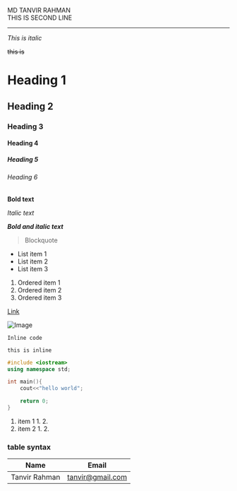 MD TANVIR RAHMAN   
THIS IS SECOND LINE   

---

_This is italic_

~~this is~~
# Heading 1

## Heading 2

### Heading 3

#### Heading 4

##### Heading 5

###### Heading 6

**Bold text**

*Italic text*

***Bold and italic text***

> Blockquote

- List item 1
- List item 2
- List item 3

1. Ordered item 1
2. Ordered item 2
3. Ordered item 3

[Link](https://www.example.com)

![Image](image.jpg)

`Inline code`

`this is inline`
```c++
#include <iostream>
using namespace std;

int main(){
    cout<<"hello world";

    return 0;
}
```

1. item 1 
     1.
     2.
2.  item 2
    1.
    2.


### table syntax

| Name | Email |
| ------ | ----- |
| Tanvir Rahman | tanvir@gmail.com |

